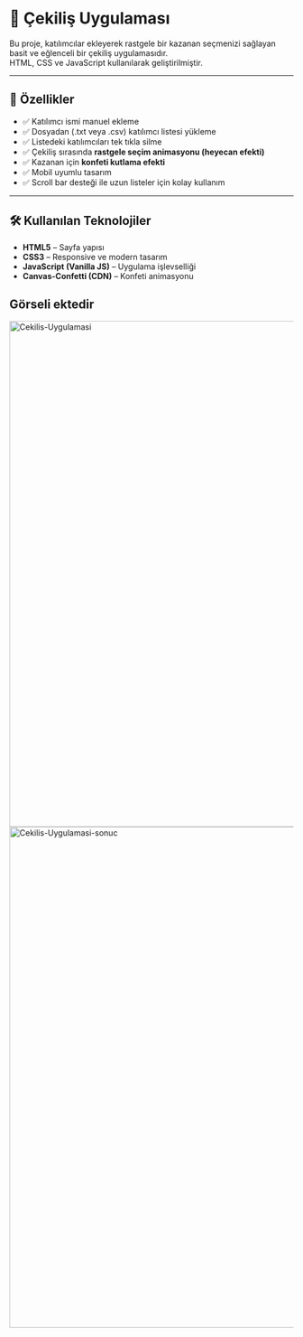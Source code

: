 # 🎁 Çekiliş Uygulaması

Bu proje, katılımcılar ekleyerek rastgele bir kazanan seçmenizi sağlayan basit ve eğlenceli bir çekiliş uygulamasıdır.  
HTML, CSS ve JavaScript kullanılarak geliştirilmiştir. 

---

## 🚀 Özellikler

- ✅ Katılımcı ismi manuel ekleme
- ✅ Dosyadan (.txt veya .csv) katılımcı listesi yükleme
- ✅ Listedeki katılımcıları tek tıkla silme
- ✅ Çekiliş sırasında **rastgele seçim animasyonu (heyecan efekti)**
- ✅ Kazanan için **konfeti kutlama efekti**
- ✅ Mobil uyumlu tasarım
- ✅ Scroll bar desteği ile uzun listeler için kolay kullanım

---

## 🛠️ Kullanılan Teknolojiler

- **HTML5** – Sayfa yapısı
- **CSS3** – Responsive ve modern tasarım
- **JavaScript (Vanilla JS)** – Uygulama işlevselliği
- **Canvas-Confetti (CDN)** – Konfeti animasyonu

## Görseli ektedir 
<img width="1845" height="896" alt="Cekilis-Uygulamasi" src="https://github.com/user-attachments/assets/036e765e-2d41-4d5b-a271-f68ead6ffa07" />
<img width="1883" height="887" alt="Cekilis-Uygulamasi-sonuc" src="https://github.com/user-attachments/assets/98919420-186e-43a8-833e-3dd0dcf3c773" />
